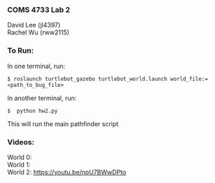 ### COMS 4733 Lab 2

David Lee (jl4397)  
Rachel Wu (rww2115)  

### To Run:

In one terminal, run:
```
$ roslaunch turtlebot_gazebo turtlebot_world.launch world_file:=<path_to_bug_file>
```

In another terminal, run:
```
$  python hw2.py
```

This will run the main pathfinder script

### Videos:
World 0:   
World 1:   
World 2: https://youtu.be/npU7BWwDPto
